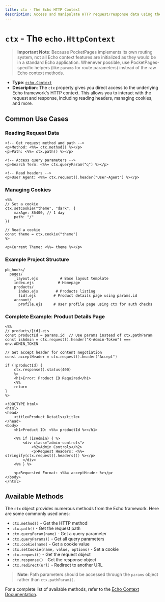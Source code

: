 ```yaml
---
title: ctx - The Echo HTTP Context
description: Access and manipulate HTTP request/response data using the underlying Echo framework's context object in PocketPages templates.
---
```


# `ctx` - The `echo.HttpContext`

> **Important Note**: Because PocketPages implements its own routing system, not all Echo context features are initialized as they would be in a standard Echo application. Whenever possible, use PocketPages-specific helpers (like `params` for route parameters) instead of the raw Echo context methods.

- **Type**: [`echo.Context`](https://pocketbase.io/jsvm/interfaces/echo.Context.html)
- **Description**: The `ctx` property gives you direct access to the underlying Echo framework's HTTP context. This allows you to interact with the request and response, including reading headers, managing cookies, and more.

## Common Use Cases

### Reading Request Data

```ejs
<!-- Get request method and path -->
<p>Method: <%%= ctx.method() %></p>
<p>Path: <%%= ctx.path() %></p>

<!-- Access query parameters -->
<p>Search Term: <%%= ctx.queryParam("q") %></p>

<!-- Read headers -->
<p>User Agent: <%%= ctx.request().header("User-Agent") %></p>
```

### Managing Cookies

```ejs
<%%
// Set a cookie
ctx.setCookie("theme", "dark", {
    maxAge: 86400, // 1 day
    path: "/"
})

// Read a cookie
const theme = ctx.cookie("theme")
%>

<p>Current Theme: <%%= theme %></p>
```

### Example Project Structure

```
pb_hooks/
  pages/
    _layout.ejs          # Base layout template
    index.ejs           # Homepage
    products/
      index.ejs        # Products listing
      [id].ejs        # Product details page using params.id
    account/
      profile.ejs     # User profile page using ctx for auth checks
```

### Complete Example: Product Details Page

```ejs
<%%
// products/[id].ejs
const productId = params.id  // Use params instead of ctx.pathParam
const isAdmin = ctx.request().header("X-Admin-Token") === env.ADMIN_TOKEN

// Get accept header for content negotiation
const acceptHeader = ctx.request().header("Accept")

if (!productId) {
    ctx.response().status(400)
    %>
    <h1>Error: Product ID Required</h1>
    <%%
    return
}
%>

<!DOCTYPE html>
<html>
<head>
    <title>Product Details</title>
</head>
<body>
    <h1>Product ID: <%%= productId %></h1>

    <%% if (isAdmin) { %>
        <div class="admin-controls">
            <h2>Admin Controls</h2>
            <p>Request Headers: <%%= stringify(ctx.request().headers()) %></p>
        </div>
    <%% } %>

    <p>Requested Format: <%%= acceptHeader %></p>
</body>
</html>
```

## Available Methods

The `ctx` object provides numerous methods from the Echo framework. Here are some commonly used ones:

- `ctx.method()` - Get the HTTP method
- `ctx.path()` - Get the request path
- `ctx.queryParam(name)` - Get a query parameter
- `ctx.queryParams()` - Get all query parameters
- `ctx.cookie(name)` - Get a cookie value
- `ctx.setCookie(name, value, options)` - Set a cookie
- `ctx.request()` - Get the request object
- `ctx.response()` - Get the response object
- `ctx.redirect(url)` - Redirect to another URL

> **Note**: Path parameters should be accessed through the `params` object rather than `ctx.pathParam()`.

For a complete list of available methods, refer to the [Echo Context Documentation](https://pocketbase.io/jsvm/interfaces/echo.Context.html).
